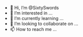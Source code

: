 - 👋 Hi, I’m @SixtySwords
- 👀 I’m interested in ...
- 🌱 I’m currently learning ...
- 💞️ I’m looking to collaborate on ...
- 📫 How to reach me ...

<!---
SixtySwords/SixtySwords is a ✨ special ✨ repository because its `README.md` (this file) appears on your GitHub profile.
You can click the Preview link to take a look at your changes.
--->
